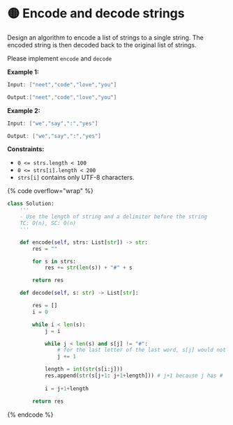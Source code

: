 # 🟡 Encode and decode strings

Design an algorithm to encode a list of strings to a single string. The encoded string is then decoded back to the original list of strings.

Please implement `encode` and `decode`

**Example 1:**

```java
Input: ["neet","code","love","you"]

Output:["neet","code","love","you"]
```

**Example 2:**

```java
Input: ["we","say",":","yes"]

Output: ["we","say",":","yes"]
```

**Constraints:**

* `0 <= strs.length < 100`
* `0 <= strs[i].length < 200`
* `strs[i]` contains only UTF-8 characters.

{% code overflow="wrap" %}
```python
class Solution:
    '''
    - Use the length of string and a delimiter before the string 
    TC: O(n), SC: O(n)
    '''

    def encode(self, strs: List[str]) -> str:
        res = ""

        for s in strs:
            res += str(len(s)) + "#" + s

        return res

    def decode(self, s: str) -> List[str]:

        res = []
        i = 0

        while i < len(s):
            j = i

            while j < len(s) and s[j] != "#": 
                # for the last letter of the last word, s[j] would not be equal to #, hence j would become out of bounds, hence we need the j bound
                j += 1

            length = int(str(s[i:j]))
            res.append(str(s[j+1: j+1+length])) # j+1 because j has #
            
            i = j+1+length

        return res
```
{% endcode %}

